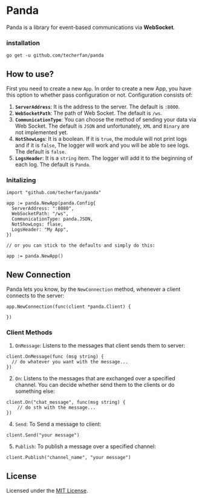 # Panda
Panda is a library for event-based communications via **WebSocket**.

### installation
```
go get -u github.com/techerfan/panda
```

## How to use?

First you need to create a new `App`. 
In order to create a new App, you have this option to whether pass configuration or not. Configuration consists of:
1. **`ServerAddress`**: It is the address to the server. The default is `:8000`.
2. **`WebSocketPath`**: The path of Web Socket. The default is `/ws`.
3. **`CommunicationType`**: You can choose the method of sending your data via Web Socket. The default is `JSON` and unfortunately, `XML` and `Binary` are not implemented yet. 
4. **`NotShowLogs`**: It is a boolean. If it is `true`, the module will not print logs and if it is `false`, The logger will work and you will be able to see logs. The default is `false`.
5. **`LogsHeader`**: It is a `string` item. The logger will add it to the beginning of each log.
The default is `Panda`.

### Initalizing 
```golang
import "github.com/techerfan/panda"

app := panda.NewApp(panda.Config{
  ServerAddress: ":8080",
  WebSocketPath: "/ws",
  CommunicationType: panda.JSON,
  NotShowLogs: flase,
  LogsHeader: "My App",
})

// or you can stick to the defaults and simply do this:

app := panda.NewApp()
```

## New Connection

Panda lets you know, by the `NewConnection` method, whenever a client connects to the server:

```golang
app.NewConnection(func(client *panda.Client) {

})
```

### Client Methods
1. `OnMessage`: Listens to the messages that client sends them to server:
```golang
client.OnMessage(func (msg string) {
  // do whatever you want with the message...
})
```
2. `On`: Listens to the messages that are exchanged over a specified channel. You can decide whether send them to the clients or do something else:
```golang
client.On("chat_message", func(msg string) {
	// do sth with the message...
})
```
4. `Send`: To Send a message to client: 
```golang
client.Send("your message")
``` 
5. `Publish`: To publish a message over a specified channel:
```golang
client.Publish("channel_name", "your message")
```

## License 
Licensed under the [MIT License](/LICENSE).
